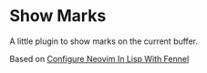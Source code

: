 # Show Marks

A little plugin to show marks on the current buffer.

Based on [Configure Neovim In Lisp With Fennel](https://www.youtube.com/watch?v=VC1DhAoRSpg)
